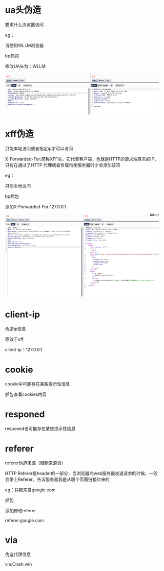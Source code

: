 # ua头伪造

要求什么浏览器访问

eg：

请使用WLLM浏览器

bp抓包

修改UA头为：WLLM

![image-20250402194415714](./assets/image-20250402194415714.png)



# xff伪造

只能本地访问或者指定ip才可以访问

X-Forwarded-For:简称XFF头，它代表客户端，也就是HTTP的请求端真实的IP，只有在通过了HTTP 代理或者负载均衡服务器时才会添加该项

eg：

只能本地访问

bp抓包

添加X-Forwarded-For:127.0.0.1

![image-20250402194431826](./assets/image-20250402194431826.png)



# client-ip

伪造ip信息

等效于xff

client-ip：127.0.0.1





# cookie

cookie中可能存在某些提示性信息

抓包查看cookies内容





# responed

responed也可能存在某些提示性信息

 



# referer

referer伪造来源（限制来源页）

HTTP Referer是header的一部分，当浏览器向web服务器发送请求的时候，一般会带上Referer，告诉服务器我是从哪个页面链接过来的

eg：只能来自google.com

抓包

添加修改referer

referer:google.com





# via

伪造代理信息

via:Clash.win